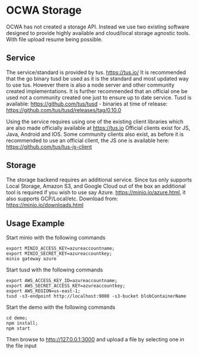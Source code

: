 # OCWA Storage

OCWA has not created a storage API. Instead we use two existing software designed to provide highly available and
cloud/local storage agnostic tools. With file upload resume being possible.

## Service
The service/standard is provided by tus. https://tus.io/ It is recommended that the go binary tusd be used as it is the
standard and most updated way to use tus. However there is also a node server and other community created implementations.
It is further recommended that an official one be used not a community created one just to ensure up to date service. 
Tusd is available: https://github.com/tus/tusd - binaries at time of release: https://github.com/tus/tusd/releases/tag/0.10.0

Using the service requires using one of the existing client libraries which are also made officially available at https://tus.io
Official clients exist for JS, Java, Android and IOS. Some community clients also exist, as before it is recommended to use an
official client, the JS one is available here: https://github.com/tus/tus-js-client

## Storage
The storage backend requires an additional service. Since tus only supports Local Storage, Amazon S3, and Google Cloud out of the box
an additional tool is required if you wish to use say Azure. https://minio.io/azure.html, it also supports GCP/Local/etc.
Download from: https://minio.io/downloads.html

## Usage Example
Start minio with the following commands
```
export MINIO_ACCESS_KEY=azureaccountname;
export MINIO_SECRET_KEY=azureaccountkey;
minio gateway azure        
```

Start tusd with the following commands
```
export AWS_ACCESS_KEY_ID=azureaccountname;
export AWS_SECRET_ACCESS_KEY=azureaccountkey;
export AWS_REGION=us-east-1;
tusd -s3-endpoint http://localhost:9000 -s3-bucket blobContainerName
```

Start the demo with the following commands
```
cd demo;
npm install;
npm start
```

Then browse to http://127.0.0.1:3000 and upload a file by selecting one in the file input